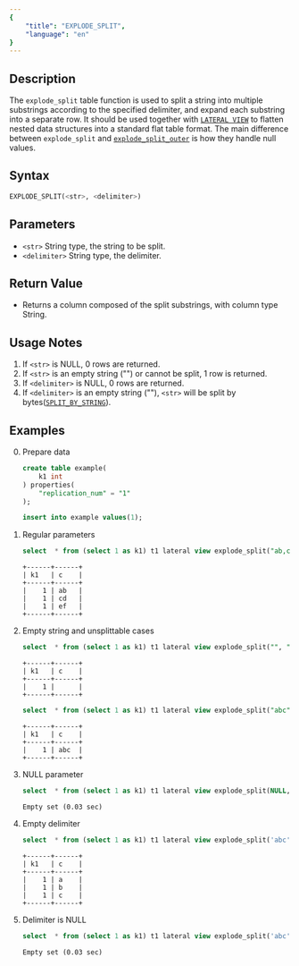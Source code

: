 ```yaml
---
{
    "title": "EXPLODE_SPLIT",
    "language": "en"
}
---
```


## Description
The `explode_split` table function is used to split a string into multiple substrings according to the specified delimiter, and expand each substring into a separate row.
It should be used together with [`LATERAL VIEW`](../../../query-data/lateral-view.md) to flatten nested data structures into a standard flat table format.
The main difference between `explode_split` and [`explode_split_outer`](./explode-split-outer.md) is how they handle null values.

## Syntax
```sql
EXPLODE_SPLIT(<str>, <delimiter>)
```

## Parameters
- `<str>` String type, the string to be split.
- `<delimiter>` String type, the delimiter.

## Return Value
- Returns a column composed of the split substrings, with column type String.

## Usage Notes
1. If `<str>` is NULL, 0 rows are returned.
2. If `<str>` is an empty string ("") or cannot be split, 1 row is returned.
3. If `<delimiter>` is NULL, 0 rows are returned.
4. If `<delimiter>` is an empty string (""), `<str>` will be split by bytes([`SPLIT_BY_STRING`](../scalar-functions/string-functions/split-by-string.md)).

## Examples
0. Prepare data
    ```sql
    create table example(
        k1 int
    ) properties(
        "replication_num" = "1"
    );

    insert into example values(1);
    ```
1. Regular parameters
    ```sql
    select  * from (select 1 as k1) t1 lateral view explode_split("ab,cd,ef", ",") t2 as c;
    ```
    ```text
    +------+------+
    | k1   | c    |
    +------+------+
    |    1 | ab   |
    |    1 | cd   |
    |    1 | ef   |
    +------+------+
    ```
2. Empty string and unsplittable cases
    ```sql
    select  * from (select 1 as k1) t1 lateral view explode_split("", ",") t2 as c;
    ```
    ```text
    +------+------+
    | k1   | c    |
    +------+------+
    |    1 |      |
    +------+------+
    ```
    ```sql
    select  * from (select 1 as k1) t1 lateral view explode_split("abc", ",") t2 as c;
    ```
    ```text
    +------+------+
    | k1   | c    |
    +------+------+
    |    1 | abc  |
    +------+------+
    ```
3. NULL parameter
    ```sql
    select  * from (select 1 as k1) t1 lateral view explode_split(NULL, ',') t2 as c;
    ```
    ```text
    Empty set (0.03 sec)
    ```
4. Empty delimiter
    ```sql
    select  * from (select 1 as k1) t1 lateral view explode_split('abc', '') t2 as c;
    ```
    ```text
    +------+------+
    | k1   | c    |
    +------+------+
    |    1 | a    |
    |    1 | b    |
    |    1 | c    |
    +------+------+
    ```
5. Delimiter is NULL
    ```sql
    select  * from (select 1 as k1) t1 lateral view explode_split('abc', null) t2 as c;
    ```
    ```text
    Empty set (0.03 sec)
    ```